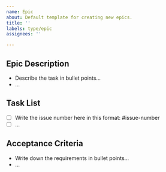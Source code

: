 ```yaml
---
name: Epic
about: Default template for creating new epics.
title: ''
labels: type/epic
assignees: ''

---
```


## Epic Description
- Describe the task in bullet points...
- ...

## Task List
- [ ] Write the issue number here in this format: #issue-number
- [ ] ...

## Acceptance Criteria
- Write down the requirements in bullet points...
- ...
